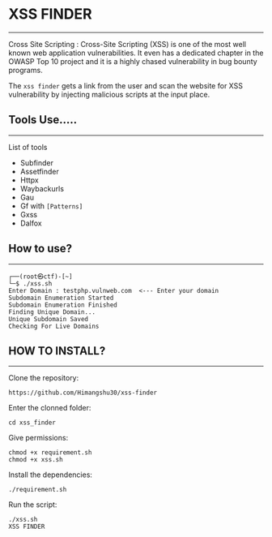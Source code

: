 # XSS FINDER 
---
Cross Site Scripting :
Cross-Site Scripting (XSS) is one of the most well known web application vulnerabilities. It even has a dedicated chapter in the OWASP Top 10 project and it is a highly chased vulnerability in bug bounty programs.

The  `xss finder` gets a link from the user and scan the website for XSS vulnerability by injecting malicious scripts at the input place.

## Tools Use.....
---
List of tools   

* Subfinder
* Assetfinder
* Httpx
* Waybackurls
* Gau
* Gf with `[Patterns]`
* Gxss
* Dalfox

## How to use?
***
```
┌──(root㉿ctf)-[~]
└─$ ./xss.sh 
Enter Domain : testphp.vulnweb.com  <--- Enter your domain
Subdomain Enumeration Started
Subdomain Enumeration Finished
Finding Unique Domain...
Unique Subdomain Saved
Checking For Live Domains
```

## HOW TO INSTALL?
---
Clone the repository:
```
https://github.com/Himangshu30/xss-finder
```

Enter the clonned folder:
```
cd xss_finder
```
Give permissions:
```
chmod +x requirement.sh
chmod +x xss.sh
```
Install the dependencies:
```
./requirement.sh
```
Run the script:
```
./xss.sh
XSS FINDER
